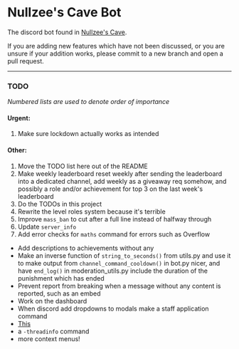 # Nullzee's Cave Bot

The discord bot found in [Nullzee's Cave](https://discord.com/invite/nullzee).

If you are adding new features which have not been discussed, or you are unsure if your addition works, please commit to a new branch and open a pull request.

---

### TODO

*Numbered lists are used to denote order of importance*

#### Urgent:

1. Make sure lockdown actually works as intended

#### Other:

1. Move the TODO list here out of the README
2. Make weekly leaderboard reset weekly after sending the leaderboard into a dedicated channel, add weekly as a giveaway req somehow, and possibly a role and/or achievement for top 3 on the last week's leaderboard
3. Do the TODOs in this project
4. Rewrite the level roles system because it's terrible
5. Improve `mass_ban` to cut after a full line instead of halfway through
6. Update `server_info`
7. Add error checks for `maths` command for errors such as Overflow

- Add descriptions to achievements without any
- Make an inverse function of `string_to_seconds()` from utils.py and use it to make output from `channel_command_cooldown()` in bot.py nicer, and have `end_log()` in moderation_utils.py include the duration of the punishment which has ended
- Prevent report from breaking when a message without any content is reported, such as an embed
- Work on the dashboard
- When discord add dropdowns to modals make a staff application command
- [This](https://canary.discord.com/channels/667953033929293855/708924416028966922/981643060838543410)
- a `-threadinfo` command
- more context menus!
